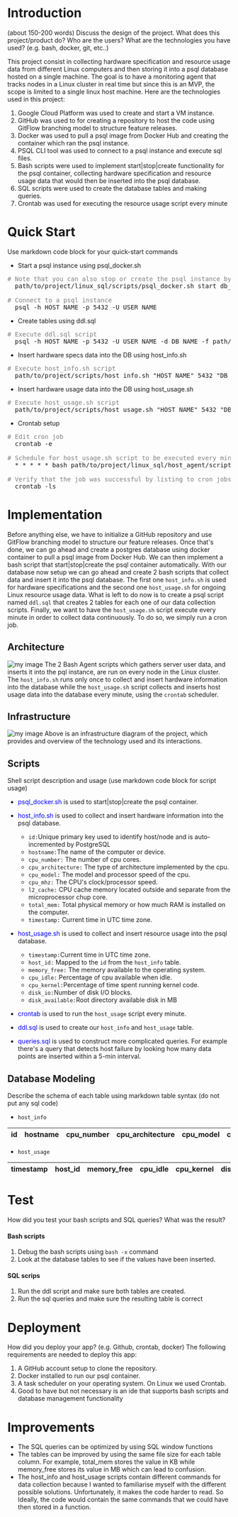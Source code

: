 # Introduction
(about 150-200 words)
Discuss the design of the project. What does this project/product do? Who are the users? What are the technologies you have used? (e.g. bash, docker, git, etc..)

This project consist in collecting hardware specification and resource usage data from different Linux computers and then storing it into a psql database hosted on a single machine. The goal is to have a monitoring agent that tracks nodes in a Linux cluster in real time but since this is an MVP,
the scope is limited to a single linux host machine. Here are the technologies used in this project:
1. Google Cloud Platform was used to create and start a VM instance.
2. GitHub was used to for creating a repository to host the code using GitFlow branching model to structure feature releases.
3. Docker was used to pull a psql image from Docker Hub and creating the container which ran the psql instance.
4. PSQL CLI tool was used to connect to a psql instance and execute sql files.
5. Bash scripts were used to implement start|stop|create functionality for the psql container, collecting hardware specification and resource usage data that would then be inserted into the psql database.
6. SQL scripts were used to create the database tables and making queries.
7. Crontab was used for executing the resource usage script every minute 

# Quick Start
Use markdown code block for your quick-start commands
- Start a psql instance using psql_docker.sh
<pre>
<span style="color:gray"># Note that you can also stop or create the psql instance by changing the first CLI argument to either start or stop</span>
  path/to/project/linux_sql/scripts/psql_docker.sh start db_username db_password   

<span style="color:gray"># Connect to a psql instance</span>
  psql -h HOST_NAME -p 5432 -U USER_NAME
</pre>
- Create tables using ddl.sql
<pre>
<span style="color:gray"># Execute ddl.sql script</span>
  psql -h HOST_NAME -p 5432 -U USER_NAME -d DB_NAME -f path/to/project/sql/ddl.sql
</pre>
- Insert hardware specs data into the DB using host_info.sh
<pre>
<span style="color:gray"># Execute host_info.sh script</span>
  path/to/project/scripts/host_info.sh "HOST_NAME" 5432 "DB_NAME" "USER_NAME" "PASSWORD"
</pre>
- Insert hardware usage data into the DB using host_usage.sh
<pre>
<span style="color:gray"># Execute host_usage.sh script</span>
  path/to/project/scripts/host_usage.sh "HOST_NAME" 5432 "DB_NAME" "USER_NAME" "PASSWORD"
</pre>
- Crontab setup
<pre>
<span style="color:gray"># Edit cron job</span>
  crontab -e

<span style="color:gray"># Schedule for host_usage.sh script to be executed every minute and store the result into a host_usage log file</span>
  * * * * * bash path/to/project/linux_sql/host_agent/scripts/host_usage.sh "HOST_NAME" 5432 "DB_NAME" "USER_NAME" "PASSWORD" > /tmp/host_usage.log
  
<span style="color:gray"># Verify that the job was successful by listing to cron jobs</span>
  crontab -ls
</pre>

# Implementation
Before anything else, we have to initialize a GitHub repository and use GitFlow branching model to structure our feature releases. Once that's done, we can go ahead and create a postgres database using docker container to pull a psql image from
Docker Hub. We can then implement a bash script that start|stop|create the psql container automatically. With our database now setup we can go ahead and create 2 bash scripts that collect data and insert it into the psql database.
The first one `host_info.sh` is used for hardware specifications and the second one `host_usage.sh` for ongoing Linux resource usage data. What is left to do now is to create a psql script named `ddl.sql` that creates 2 tables for each one of our data collection scripts.
Finally, we want to have the `host_usage.sh` script execute every minute in order to collect data continuously. To do so, we simply run a cron job. 

## Architecture
![my image](./assets/Architecture.drawio.png)
The 2 Bash Agent scripts which gathers server user data, and inserts it into the pql instance, are run on every node in the Linux cluster. The `host_info.sh` runs only once to collect and insert hardware information into the database while the `host_usage.sh` script collects and inserts host usage data 
into the database every minute, using the `crontab` scheduler.
## Infrastructure
![my image](./assets/Infrastructure.drawio.png)
Above is an infrastructure diagram of the project, which provides and overview of the technology used and its interactions.

## Scripts
Shell script description and usage (use markdown code block for script usage)
- <span style="color:blue">psql_docker.sh</span> is used to start|stop|create the psql container.
- <span style="color:blue">host_info.sh</span> is used to collect and insert hardware information into the psql database.
    - `id:`Unique primary key used to identify host/node and is auto-incremented by PostgreSQL 
    - `hostname:`The name of the computer or device.
    - `cpu_number:` The number of cpu cores.
    - `cpu_architecture:` The type of architecture implemented by the cpu.
    - `cpu_model:` The model and processor speed of the cpu.
    - `cpu_mhz:` The CPU's clock/processor speed.
    - `l2_cache:` CPU cache memory located outside and separate from the microprocessor chup core.
    - `total_mem:` Total physical memory or how much RAM is installed on the computer.
    - `timestamp:` Current time in UTC time zone.
- <span style="color:blue">host_usage.sh </span> is used to collect and insert resource usage into the psql database.
    - `timestamp:`Current time in UTC time zone.
    - `host_id:` Mapped to the `id` from the `host_info` table.
    - `memory_free:` The memory available to the operating system.
    - `cpu_idle:` Percentage of cpu available when idle.
    - `cpu_kernel:`Percentage of time spent running kernel code. 
    - `disk_io:`Number of disk I/O blocks.
    - `disk_available:`Root directory available disk in MB
- <span style="color:blue">crontab </span> is used to run the `host_usage` script every minute.

- <span style="color:blue">ddl.sql </span> is used to create our `host_info` and `host_usage` table.

- <span style="color:blue">queries.sql </span> is used to construct more complicated queries. For example there's a query that detects host failure by looking how many data points are inserted within a 5-min interval.


## Database Modeling
Describe the schema of each table using markdown table syntax (do not put any sql code)
- `host_info`

| id  |hostname|cpu_number|cpu_architecture|cpu_model|cpu_mhz|l2_cache|total_mem|timestamp|
|:---:|:------:|:--------:|:--------------:|:-------:|:-----:|:------:|:-------:|:-------:|

- `host_usage`

|timestamp|host_id|memory_free|cpu_idle|cpu_kernel|disk_io|disk_available|
|:-------:|:-----:|:---------:|:------:|:--------:|:-----:|:------------:|

# Test
How did you test your bash scripts and SQL queries? What was the result?
#### Bash scripts
1. Debug the bash scripts using `bash -x` command
2. Look at the database tables to see if the values have been inserted.
#### SQL scrips
1. Run the ddl script and make sure both tables are created.
2. Run the sql queries and make sure the resulting table is correct

# Deployment
How did you deploy your app? (e.g. Github, crontab, docker)
The following requirements are needed to deploy this app:
1. A GitHub account setup to clone the repository.
2. Docker installed to run our psql container.
3. A task scheduler on your operating system. On Linux we used Crontab.
4. Good to have but not necessary is an ide that supports bash scripts and database management functionality

# Improvements
- The SQL queries can be optimized by using SQL window functions
- The tables can be improved by using the same file size for each table column. For example, total_mem stores the value in KB while memory_free stores its value in MB which can lead to confusion.
- The host_info and host_usage scripts contain different commands for data collection because I wanted to familiarise myself with the different possible solutions. Unfortunately, it makes the code harder to read. So Ideally, the code would contain the same commands that we
could have then stored in a function.